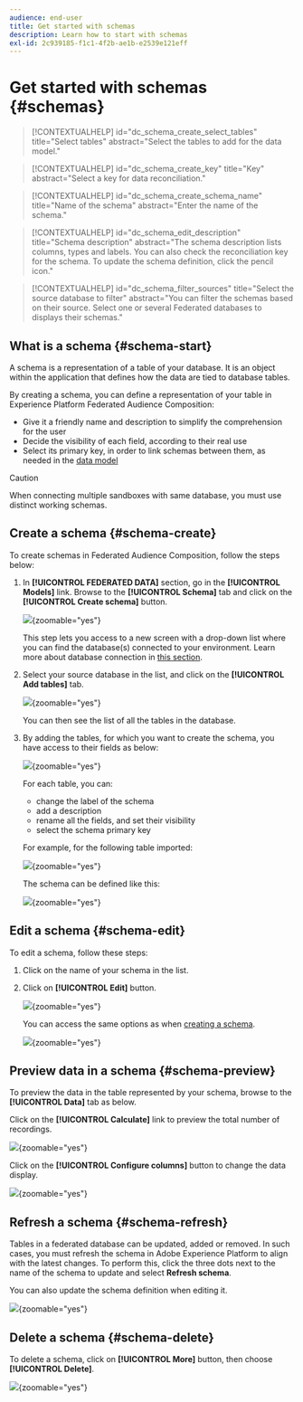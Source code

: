 ```yaml
---
audience: end-user
title: Get started with schemas
description: Learn how to start with schemas
exl-id: 2c939185-f1c1-4f2b-ae1b-e2539e121eff
---
```

# Get started with schemas {#schemas}

>[!CONTEXTUALHELP]
>id="dc_schema_create_select_tables"
>title="Select tables"
>abstract="Select the tables to add for the data model."

>[!CONTEXTUALHELP]
>id="dc_schema_create_key"
>title="Key"
>abstract="Select a key for data reconciliation."

>[!CONTEXTUALHELP]
>id="dc_schema_create_schema_name"
>title="Name of the schema"
>abstract="Enter the name of the schema."


>[!CONTEXTUALHELP]
>id="dc_schema_edit_description"
>title="Schema description"
>abstract="The schema description lists columns, types and labels. You can also check the reconciliation key for the schema. To update the schema definition, click the pencil icon."

>[!CONTEXTUALHELP]
>id="dc_schema_filter_sources"
>title="Select the source database to filter"
>abstract="You can filter the schemas based on their source. Select one or several Federated databases to displays their schemas."

## What is a schema {#schema-start}

A schema is a representation of a table of your database. It is an object within the application that defines how the data are tied to database tables. 

By creating a schema, you can define a representation of your table in Experience Platform Federated Audience Composition: 

* Give it a friendly name and description to simplify the comprehension for the user
* Decide the visibility of each field, according to their real use 
* Select its primary key, in order to link schemas between them, as needed in the [data model](../data-management/gs-models.md#data-model-start)

>[!CAUTION]
>
>When connecting multiple sandboxes with same database, you must use distinct working schemas.
>

## Create a schema {#schema-create}

To create schemas in Federated Audience Composition, follow the steps below:

1. In **[!UICONTROL FEDERATED DATA]** section, go in the **[!UICONTROL Models]** link. Browse to the **[!UICONTROL Schema]** tab and click on the **[!UICONTROL Create schema]** button.

    ![](assets/schema_create.png){zoomable="yes"}

    This step lets you access to a new screen with a drop-down list where you can find the database(s) connected to your environment. Learn more about database connection in [this section](../connections/connections.md#connections-fdb).

1. Select your source database in the list, and click on the **[!UICONTROL Add tables]** tab.

    ![](assets/schema_tables.png){zoomable="yes"}

    You can then see the list of all the tables in the database.

1. By adding the tables, for which you want to create the schema, you have access to their fields as below:

    ![](assets/schema_fields.png){zoomable="yes"}

    For each table, you can:

    * change the label of the schema
    * add a description
    * rename all the fields, and set their visibility
    * select the schema primary key

    For example, for the following table imported:

    ![](assets/schema_lumaorder.png){zoomable="yes"}

    The schema can be defined like this: 

    ![](assets/schema_lumaorders.png){zoomable="yes"}

## Edit a schema {#schema-edit}

To edit a schema, follow these steps:

1. Click on the name of your schema in the list. 

1. Click on **[!UICONTROL Edit]** button.

    ![](assets/schema_edit.png){zoomable="yes"}

    You can access the same options as when [creating a schema](#schema-create).

    ![](assets/schema_edit_orders.png){zoomable="yes"}


## Preview data in a schema {#schema-preview}

To preview the data in the table represented by your schema, browse to the **[!UICONTROL Data]** tab as below.

Click on the **[!UICONTROL Calculate]** link to preview the total number of recordings.

![](assets/schema_data.png){zoomable="yes"}

Click on the **[!UICONTROL Configure columns]** button to change the data display.

![](assets/schema_columns.png){zoomable="yes"}


## Refresh a schema {#schema-refresh}

Tables in a federated database can be updated, added or removed. In such cases, you must refresh the schema in Adobe Experience Platform to align with the latest changes. To perform this, click the three dots next to the name of the schema to update and select **Refresh schema**. 

You can also update the schema definition when editing it.

![](assets/schema_refresh.png){zoomable="yes"}


## Delete a schema {#schema-delete}

To delete a schema, click on **[!UICONTROL More]** button, then choose **[!UICONTROL Delete]**.

![](assets/schema_delete.png){zoomable="yes"}

